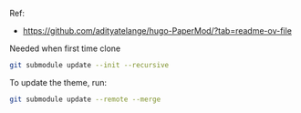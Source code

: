 Ref:
- https://github.com/adityatelange/hugo-PaperMod/?tab=readme-ov-file

Needed when first time clone
```bash
git submodule update --init --recursive
```

To update the theme, run:
```bash
git submodule update --remote --merge
```

